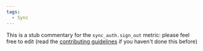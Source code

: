 ```yaml
---
tags:
  - Sync
---
```


This is a stub commentary for the `sync_auth.sign_out` metric: please feel free to edit (read the
[contributing guidelines](https://github.com/mozilla/glean-annotations/blob/main/CONTRIBUTING.md)
if you haven't done this before)

